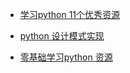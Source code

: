 * [学习python 11个优秀资源](https://zhuanlan.zhihu.com/p/21464202)
* [python 设计模式实现](https://github.com/gennad/Design-Patterns-in-Python)

* [零基础学习python 资源](https://github.com/Yixiaohan/codeparkshare)